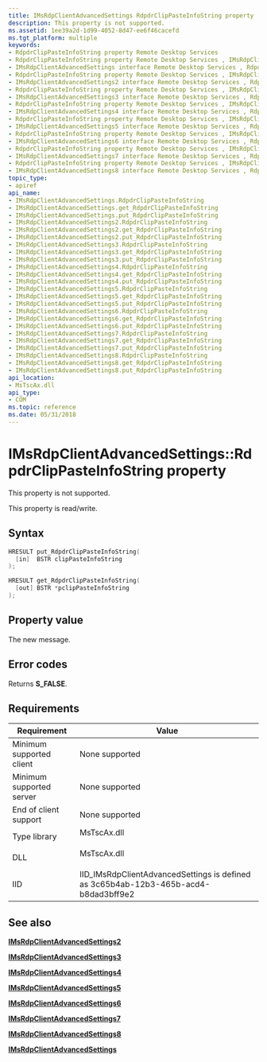 ```yaml
---
title: IMsRdpClientAdvancedSettings RdpdrClipPasteInfoString property
description: This property is not supported.
ms.assetid: 1ee39a2d-1d99-4052-8d47-ee6f46cacefd
ms.tgt_platform: multiple
keywords:
- RdpdrClipPasteInfoString property Remote Desktop Services
- RdpdrClipPasteInfoString property Remote Desktop Services , IMsRdpClientAdvancedSettings interface
- IMsRdpClientAdvancedSettings interface Remote Desktop Services , RdpdrClipPasteInfoString property
- RdpdrClipPasteInfoString property Remote Desktop Services , IMsRdpClientAdvancedSettings2 interface
- IMsRdpClientAdvancedSettings2 interface Remote Desktop Services , RdpdrClipPasteInfoString property
- RdpdrClipPasteInfoString property Remote Desktop Services , IMsRdpClientAdvancedSettings3 interface
- IMsRdpClientAdvancedSettings3 interface Remote Desktop Services , RdpdrClipPasteInfoString property
- RdpdrClipPasteInfoString property Remote Desktop Services , IMsRdpClientAdvancedSettings4 interface
- IMsRdpClientAdvancedSettings4 interface Remote Desktop Services , RdpdrClipPasteInfoString property
- RdpdrClipPasteInfoString property Remote Desktop Services , IMsRdpClientAdvancedSettings5 interface
- IMsRdpClientAdvancedSettings5 interface Remote Desktop Services , RdpdrClipPasteInfoString property
- RdpdrClipPasteInfoString property Remote Desktop Services , IMsRdpClientAdvancedSettings6 interface
- IMsRdpClientAdvancedSettings6 interface Remote Desktop Services , RdpdrClipPasteInfoString property
- RdpdrClipPasteInfoString property Remote Desktop Services , IMsRdpClientAdvancedSettings7 interface
- IMsRdpClientAdvancedSettings7 interface Remote Desktop Services , RdpdrClipPasteInfoString property
- RdpdrClipPasteInfoString property Remote Desktop Services , IMsRdpClientAdvancedSettings8 interface
- IMsRdpClientAdvancedSettings8 interface Remote Desktop Services , RdpdrClipPasteInfoString property
topic_type:
- apiref
api_name:
- IMsRdpClientAdvancedSettings.RdpdrClipPasteInfoString
- IMsRdpClientAdvancedSettings.get_RdpdrClipPasteInfoString
- IMsRdpClientAdvancedSettings.put_RdpdrClipPasteInfoString
- IMsRdpClientAdvancedSettings2.RdpdrClipPasteInfoString
- IMsRdpClientAdvancedSettings2.get_RdpdrClipPasteInfoString
- IMsRdpClientAdvancedSettings2.put_RdpdrClipPasteInfoString
- IMsRdpClientAdvancedSettings3.RdpdrClipPasteInfoString
- IMsRdpClientAdvancedSettings3.get_RdpdrClipPasteInfoString
- IMsRdpClientAdvancedSettings3.put_RdpdrClipPasteInfoString
- IMsRdpClientAdvancedSettings4.RdpdrClipPasteInfoString
- IMsRdpClientAdvancedSettings4.get_RdpdrClipPasteInfoString
- IMsRdpClientAdvancedSettings4.put_RdpdrClipPasteInfoString
- IMsRdpClientAdvancedSettings5.RdpdrClipPasteInfoString
- IMsRdpClientAdvancedSettings5.get_RdpdrClipPasteInfoString
- IMsRdpClientAdvancedSettings5.put_RdpdrClipPasteInfoString
- IMsRdpClientAdvancedSettings6.RdpdrClipPasteInfoString
- IMsRdpClientAdvancedSettings6.get_RdpdrClipPasteInfoString
- IMsRdpClientAdvancedSettings6.put_RdpdrClipPasteInfoString
- IMsRdpClientAdvancedSettings7.RdpdrClipPasteInfoString
- IMsRdpClientAdvancedSettings7.get_RdpdrClipPasteInfoString
- IMsRdpClientAdvancedSettings7.put_RdpdrClipPasteInfoString
- IMsRdpClientAdvancedSettings8.RdpdrClipPasteInfoString
- IMsRdpClientAdvancedSettings8.get_RdpdrClipPasteInfoString
- IMsRdpClientAdvancedSettings8.put_RdpdrClipPasteInfoString
api_location:
- MsTscAx.dll
api_type:
- COM
ms.topic: reference
ms.date: 05/31/2018
---
```


# IMsRdpClientAdvancedSettings::RdpdrClipPasteInfoString property

This property is not supported.

This property is read/write.

## Syntax


```C++
HRESULT put_RdpdrClipPasteInfoString(
  [in]  BSTR clipPasteInfoString
);

HRESULT get_RdpdrClipPasteInfoString(
  [out] BSTR *pclipPasteInfoString
);
```



## Property value

The new message.

## Error codes

Returns **S\_FALSE**.

## Requirements



| Requirement | Value |
|-------------------------------------|-------------------------------------------------------------------------------------------------|
| Minimum supported client<br/> | None supported<br/>                                                                       |
| Minimum supported server<br/> | None supported<br/>                                                                       |
| End of client support<br/>    | None supported<br/>                                                                       |
| Type library<br/>             | <dl> <dt>MsTscAx.dll</dt> </dl>          |
| DLL<br/>                      | <dl> <dt>MsTscAx.dll</dt> </dl>          |
| IID<br/>                      | IID\_IMsRdpClientAdvancedSettings is defined as 3c65b4ab-12b3-465b-acd4-b8dad3bff9e2<br/> |



## See also

<dl> <dt>

[**IMsRdpClientAdvancedSettings2**](imsrdpclientadvancedsettings2.md)
</dt> <dt>

[**IMsRdpClientAdvancedSettings3**](imstscadvancedsettings-interface.md)
</dt> <dt>

[**IMsRdpClientAdvancedSettings4**](imsrdpclientadvancedsettings4.md)
</dt> <dt>

[**IMsRdpClientAdvancedSettings5**](imsrdpclientadvancedsettings5.md)
</dt> <dt>

[**IMsRdpClientAdvancedSettings6**](imsrdpclientadvancedsettings6.md)
</dt> <dt>

[**IMsRdpClientAdvancedSettings7**](imsrdpclientadvancedsettings7.md)
</dt> <dt>

[**IMsRdpClientAdvancedSettings8**](imsrdpclientadvancedsettings8.md)
</dt> <dt>

[**IMsRdpClientAdvancedSettings**](imsrdpclientadvancedsettings-interface.md)
</dt> </dl>

 

 





